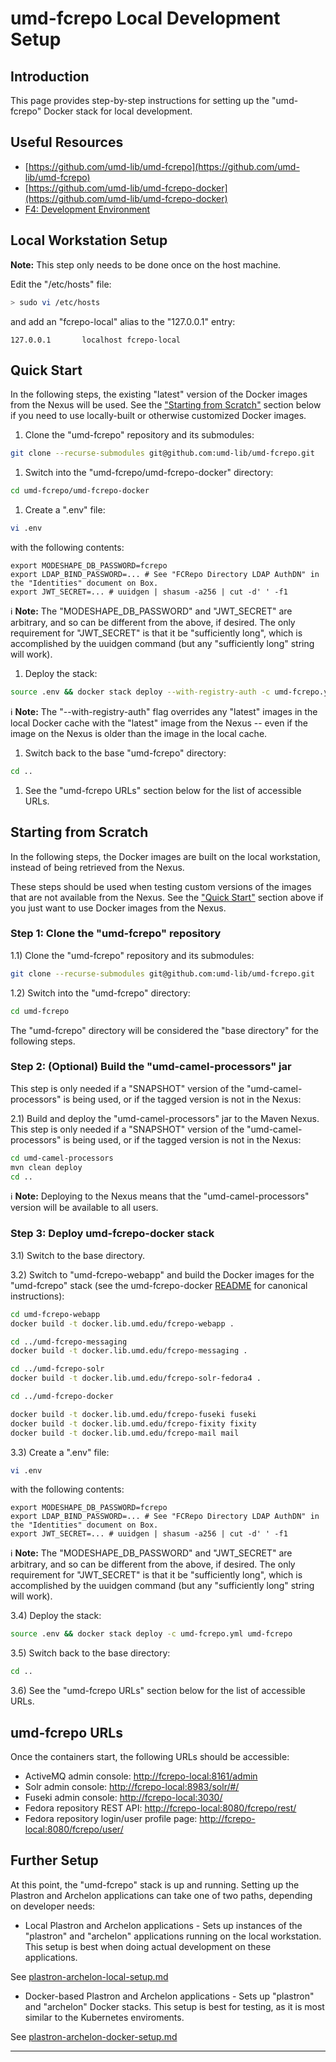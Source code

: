 # umd-fcrepo Local Development Setup

## Introduction

This page provides step-by-step instructions for setting up the
"umd-fcrepo" Docker stack for local development.

## Useful Resources

* [https://github.com/umd-lib/umd-fcrepo](https://github.com/umd-lib/umd-fcrepo)
* [https://github.com/umd-lib/umd-fcrepo-docker](https://github.com/umd-lib/umd-fcrepo-docker)
* [F4: Development Environment](https://confluence.umd.edu/display/LIB/F4%3A+Development+Environment)

## Local Workstation Setup

**Note:** This step only needs to be done once on the host machine.

Edit the "/etc/hosts" file:

```bash
> sudo vi /etc/hosts
```

and add an "fcrepo-local" alias to the "127.0.0.1" entry:

```text
127.0.0.1       localhost fcrepo-local
```

## Quick Start

In the following steps, the existing "latest" version of the Docker images from
the Nexus will be used. See the
["Starting from Scratch"](#starting-from-scratch) section below if you
need to use locally-built or otherwise customized Docker images.

1) Clone the "umd-fcrepo" repository and its submodules:

```bash
git clone --recurse-submodules git@github.com:umd-lib/umd-fcrepo.git
```

1) Switch into the "umd-fcrepo/umd-fcrepo-docker" directory:

```bash
cd umd-fcrepo/umd-fcrepo-docker
```

1) Create a ".env" file:

```bash
vi .env
```

with the following contents:

```text
export MODESHAPE_DB_PASSWORD=fcrepo
export LDAP_BIND_PASSWORD=... # See "FCRepo Directory LDAP AuthDN" in the "Identities" document on Box.
export JWT_SECRET=... # uuidgen | shasum -a256 | cut -d' ' -f1
```

ℹ️ **Note:** The "MODESHAPE_DB_PASSWORD" and "JWT_SECRET" are arbitrary, and
so can be different from the above, if desired. The only requirement for
"JWT_SECRET" is that it be "sufficiently long", which is accomplished by
the uuidgen command (but any "sufficiently long" string will work).

1) Deploy the stack:

```bash
source .env && docker stack deploy --with-registry-auth -c umd-fcrepo.yml umd-fcrepo
```

ℹ️ **Note:** The "--with-registry-auth" flag overrides any "latest" images in
the local Docker cache with the "latest" image from the Nexus -- even if the
image on the Nexus is older than the image in the local cache.

1) Switch back to the base "umd-fcrepo" directory:

```bash
cd ..
```

1) See the "umd-fcrepo URLs" section below for the list of accessible URLs.

## Starting from Scratch

In the following steps, the Docker images are built on the local workstation,
instead of being retrieved from the Nexus.

These steps should be used when testing custom versions of the images that
are not available from the Nexus. See the ["Quick Start"](#quick-start) section
above if you just want to use Docker images from the Nexus.

### Step 1: Clone the "umd-fcrepo" repository

1.1) Clone the "umd-fcrepo" repository and its submodules:

```bash
git clone --recurse-submodules git@github.com:umd-lib/umd-fcrepo.git
```

1.2) Switch into the "umd-fcrepo" directory:

```bash
cd umd-fcrepo
```

The "umd-fcrepo" directory will be considered the "base directory" for the
following steps.

### Step 2: (Optional) Build the "umd-camel-processors" jar

This step is only needed if a "SNAPSHOT" version of the "umd-camel-processors"
is being used, or if the tagged version is not in the Nexus:

2.1) Build and deploy the "umd-camel-processors" jar to the
Maven Nexus. This step is only needed if a "SNAPSHOT" version of the
"umd-camel-processors" is being used, or if the tagged version is not
in the Nexus:

```bash
cd umd-camel-processors
mvn clean deploy
cd ..
```

ℹ️ **Note:** Deploying to the Nexus means that the "umd-camel-processors"
version will be available to all users.

### Step 3: Deploy umd-fcrepo-docker stack

3.1) Switch to the base directory.

3.2) Switch to "umd-fcrepo-webapp" and build the Docker images for the
"umd-fcrepo" stack (see the umd-fcrepo-docker [README][umd-fcrepo-docker-README]
for canonical instructions):

```bash
cd umd-fcrepo-webapp
docker build -t docker.lib.umd.edu/fcrepo-webapp .

cd ../umd-fcrepo-messaging
docker build -t docker.lib.umd.edu/fcrepo-messaging .

cd ../umd-fcrepo-solr
docker build -t docker.lib.umd.edu/fcrepo-solr-fedora4 .

cd ../umd-fcrepo-docker

docker build -t docker.lib.umd.edu/fcrepo-fuseki fuseki
docker build -t docker.lib.umd.edu/fcrepo-fixity fixity
docker build -t docker.lib.umd.edu/fcrepo-mail mail
```

3.3) Create a ".env" file:

```bash
vi .env
```

with the following contents:

```text
export MODESHAPE_DB_PASSWORD=fcrepo
export LDAP_BIND_PASSWORD=... # See "FCRepo Directory LDAP AuthDN" in the "Identities" document on Box.
export JWT_SECRET=... # uuidgen | shasum -a256 | cut -d' ' -f1
```

ℹ️ **Note:** The "MODESHAPE_DB_PASSWORD" and "JWT_SECRET" are arbitrary, and
so can be different from the above, if desired. The only requirement for
"JWT_SECRET" is that it be "sufficiently long", which is accomplished by
the uuidgen command (but any "sufficiently long" string will work).

3.4) Deploy the stack:

```bash
source .env && docker stack deploy -c umd-fcrepo.yml umd-fcrepo
```

3.5) Switch back to the base directory:

```bash
cd ..
```

3.6) See the "umd-fcrepo URLs" section below for the list of accessible URLs.

## umd-fcrepo URLs

Once the containers start, the following URLs should be accessible:

* ActiveMQ admin console: <http://fcrepo-local:8161/admin>
* Solr admin console: <http://fcrepo-local:8983/solr/#/>
* Fuseki admin console: <http://fcrepo-local:3030/>
* Fedora repository REST API: <http://fcrepo-local:8080/fcrepo/rest/>
* Fedora repository login/user profile page: <http://fcrepo-local:8080/fcrepo/user/>

## Further Setup

At this point, the "umd-fcrepo" stack is up and running. Setting up the Plastron
and Archelon applications can take one of two paths, depending on developer
needs:

* Local Plastron and Archelon applications - Sets up instances of the "plastron"
and "archelon" applications running on the local workstation. This setup is
best when doing actual development on these applications.

See [plastron-archelon-local-setup.md](plastron-archelon-local-setup.md)

* Docker-based Plastron and Archelon applications - Sets up "plastron" and
"archelon" Docker stacks. This setup is best for testing, as it is most
similar to the Kubernetes enviroments.

See [plastron-archelon-docker-setup.md](plastron-archelon-docker-setup.md)

----
[umd-fcrepo-docker-README]: https://github.com/umd-lib/umd-fcrepo-docker/blob/develop/README.md#quick-star
